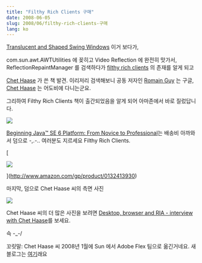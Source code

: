 ```yaml
---
title: "Filthy Rich Clients 구매"
date: 2008-06-05
slug: 2008/06/filthy-rich-clients-구매
lang: ko
---
```


[Translucent and Shaped Swing Windows](http://today.java.net/pub/a/today/2008/03/18/translucent-and-shaped-swing-windows.html) 이거 보다가, 

com.sun.awt.AWTUtilities 에 꽂히고
Video Reflection 에 완전히 맛가서, ReflectionRepaintManager 를 검색하다가 [filthy rich clients](https://filthyrichclients.dev.java.net/) 의 존재를 알게 되고 

[Chet Haase](http://weblogs.java.net/blog/chet/) 가 쓴 책 발견.
이리저리 검색해보니 공동 저자인 [Romain Guy](http://www.curious-creature.org/) 는 구글, [Chet Haase](http://weblogs.java.net/blog/chet/) 는 어도비에 다니는군요. 

그리하여 Filthy Rich Clients 책이 출간되었음을 알게 되어 아마존에서 바로 질렀답니다.

![](/img/amazon_orders_20080601.jpg)

[Beginning Java™ SE 6 Platform: From Novice to Professional](http://www.amazon.com/gp/product/159059830X)는 배송비 아까와서 덤으로 -,.-..
여러분도 지르세요 Filthy Rich Clients. 

[

![](/img/cover_filthy_rich_clients.jpg)

](http://www.amazon.com/gp/product/0132413930)

마지막, 덤으로 Chet Haase 씨의 측면 사진

![](http://farm2.static.flickr.com/1228/783717385_f741282195.jpg?v=0)

Chet Haase 씨의 더 많은 사진을 보려면 [Desktop, browser and RIA - interview with Chet Haase](http://www.pushing-pixels.org/?p=320)를 보세요.

슥 -_-/

꼬릿말: Chet Haase 씨 2008년 1월에 Sun 에서 Adobe Flex 팀으로 옮긴거네요. 새 블로그는 [여기](http://graphics-geek.blogspot.com/)래요